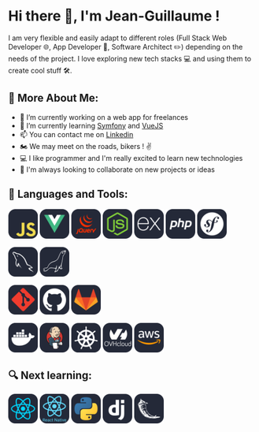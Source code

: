 # Hi there 👋, I'm Jean-Guillaume ! 

I am very flexible and easily adapt to different roles (Full Stack Web Developer 🌐, App Developer 📱, Software Architect ✏️) depending on the needs of the project. I love exploring new tech stacks 💻 and using them to create cool stuff 🛠️.

## 🧐 More About Me: 

- 🔭 I’m currently working on a web app for freelances
- 🌱 I’m currently learning [Symfony](https://symfony.com/) and [VueJS](https://vuejs.org/)
- 📫 You can contact me on [Linkedin](https://www.linkedin.com/in/jeanguillaumezaplana/)
- 🏍️ We may meet on the roads, bikers ! ✌️
- 💻 I like programmer and I'm really excited to learn new technologies
- 🤝 I'm always looking to collaborate on new projects or ideas

## 🔨 Languages and Tools:

[<img src="./icons/Javascript-Dark.svg" width="60" height="60">](https://developer.mozilla.org/fr/docs/Web/JavaScript)
[<img src="./icons/VueJS-Dark.svg" width="60" height="60">](https://vuejs.org/)
[<img src="./icons/JQuery-Dark.svg" width="60" height="60">](https://jquery.com/)
[<img src="./icons/NodeJS-Dark.svg" width="60" height="60">](https://nodejs.org/fr/)
[<img src="./icons/ExpressJS-Dark.svg" width="60" height="60">](https://expressjs.com/fr/)
[<img src="./icons/PHP-Dark.svg" width="60" height="60">](https://www.php.net/manual/fr/)
[<img src="./icons/Symfony-Dark.svg" width="60" height="60">](https://symfony.com/doc/current/index.html)

[<img src="./icons/MySQL-Dark.svg" width="60" height="60">](https://www.mysql.com/)
[<img src="./icons/MariaDB-Dark.svg" width="60" height="60">](https://mariadb.org/)

[<img src="./icons/Git-Dark.svg" width="60" height="60">](https://git-scm.com/)
[<img src="./icons/Github-Dark.svg" width="60" height="60">](https://github.com/)
[<img src="./icons/GitLab-Dark.svg" width="60" height="60">](https://about.gitlab.com/)

[<img src="./icons/Docker-Dark.svg" width="60" height="60">](https://www.docker.com/)
[<img src="./icons/Jenkins-Dark.svg" width="60" height="60">](https://www.jenkins.io/)
[<img src="./icons/Kubernetes-Dark.svg" width="60" height="60">](https://kubernetes.io/)
[<img src="./icons/OVH-Dark.svg" width="60" height="60">](https://www.ovh.com/fr/)
[<img src="./icons/AWS-Dark.svg" width="60" height="60">](https://aws.amazon.com/fr/)

## 🔍 Next learning:

[<img src="./icons/React-Dark.svg" width="60" height="60">](https://reactjs.org/)
[<img src="./icons/React-Native-Dark.svg" width="60" height="60">](https://reactnative.dev/)
[<img src="./icons/Python-Dark.svg" width="60" height="60">](https://www.python.org/)
[<img src="./icons/Django-Dark.svg" width="60" height="60">](https://www.djangoproject.com/)
[<img src="./icons/Flask-Dark.svg" width="60" height="60">](https://palletsprojects.com/p/flask/)
